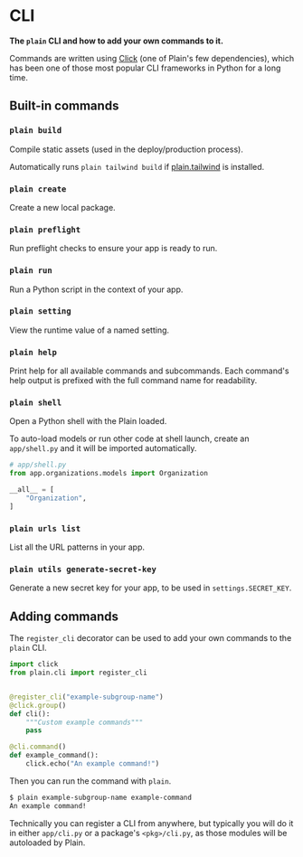 # CLI

**The `plain` CLI and how to add your own commands to it.**

Commands are written using [Click](https://click.palletsprojects.com/en/8.1.x/)
(one of Plain's few dependencies),
which has been one of those most popular CLI frameworks in Python for a long time.

## Built-in commands

### `plain build`

Compile static assets (used in the deploy/production process).

Automatically runs `plain tailwind build` if [plain.tailwind](/plain-tailwind/) is installed.

### `plain create`

Create a new local package.

### `plain preflight`

Run preflight checks to ensure your app is ready to run.

### `plain run`

Run a Python script in the context of your app.

### `plain setting`

View the runtime value of a named setting.

### `plain help`

Print help for all available commands and subcommands.
Each command's help output is prefixed with the full command name for
readability.

### `plain shell`

Open a Python shell with the Plain loaded.

To auto-load models or run other code at shell launch,
create an `app/shell.py` and it will be imported automatically.

```python
# app/shell.py
from app.organizations.models import Organization

__all__ = [
    "Organization",
]
```

### `plain urls list`

List all the URL patterns in your app.

### `plain utils generate-secret-key`

Generate a new secret key for your app, to be used in `settings.SECRET_KEY`.

## Adding commands

The `register_cli` decorator can be used to add your own commands to the `plain` CLI.

```python
import click
from plain.cli import register_cli


@register_cli("example-subgroup-name")
@click.group()
def cli():
    """Custom example commands"""
    pass

@cli.command()
def example_command():
    click.echo("An example command!")
```

Then you can run the command with `plain`.

```bash
$ plain example-subgroup-name example-command
An example command!
```

Technically you can register a CLI from anywhere, but typically you will do it in either `app/cli.py` or a package's `<pkg>/cli.py`, as those modules will be autoloaded by Plain.
